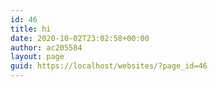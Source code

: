 ```yaml
---
id: 46
title: hi
date: 2020-10-02T23:02:58+00:00
author: ac205584
layout: page
guid: https://localhost/websites/?page_id=46
---
```

